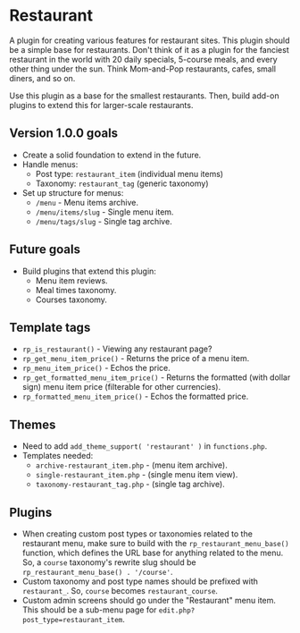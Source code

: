 # Restaurant

A plugin for creating various features for restaurant sites.  This plugin should be a simple base for restaurants. Don't think of it as a plugin for the fanciest restaurant in the world with 20 daily specials, 5-course meals, and every other thing under the sun.  Think Mom-and-Pop restaurants, cafes, small diners, and so on.

Use this plugin as a base for the smallest restaurants.  Then, build add-on plugins to extend this for larger-scale restaurants.

## Version 1.0.0 goals

* Create a solid foundation to extend in the future.
* Handle menus:
	* Post type: `restaurant_item` (individual menu items)
	* Taxonomy: `restaurant_tag` (generic taxonomy)
* Set up structure for menus:
	* `/menu` - Menu items archive.
	* `/menu/items/slug` - Single menu item.
	* `/menu/tags/slug` - Single tag archive.

## Future goals

* Build plugins that extend this plugin:
	* Menu item reviews.
	* Meal times taxonomy.
	* Courses taxonomy.

## Template tags

* `rp_is_restaurant()` - Viewing any restaurant page?
* `rp_get_menu_item_price()` - Returns the price of a menu item.
* `rp_menu_item_price()` - Echos the price.
* `rp_get_formatted_menu_item_price()` - Returns the formatted (with dollar sign) menu item price (filterable for other currencies).
* `rp_formatted_menu_item_price()` - Echos the formatted price.

## Themes

* Need to add `add_theme_support( 'restaurant' )` in `functions.php`.
* Templates needed:
	* `archive-restaurant_item.php` - (menu item archive).
	* `single-restaurant_item.php` - (single menu item view).
	* `taxonomy-restaurant_tag.php` - (single tag archive).

## Plugins

* When creating custom post types or taxonomies related to the restaurant menu, make sure to build with the `rp_restaurant_menu_base()` function, which defines the URL base for anything related to the menu.  So, a `course` taxonomy's rewrite slug should be `rp_restaurant_menu_base() . '/course'`.
* Custom taxonomy and post type names should be prefixed with `restaurant_`.  So, `course` becomes `restaurant_course`.
* Custom admin screens should go under the "Restaurant" menu item.  This should be a sub-menu page for `edit.php?post_type=restaurant_item`.
